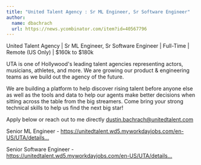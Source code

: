 ```yaml
---
title: "United Talent Agency : Sr ML Engineer, Sr Software Engineer"
author:
  name: dbachrach
  url: https://news.ycombinator.com/item?id=40567796
---
```

United Talent Agency | Sr ML Engineer, Sr Software Engineer | Full-Time | Remote (US Only) | $160k to $180k

UTA is one of Hollywood&#x27;s leading talent agencies representing actors, musicians, athletes, and more. We are growing our product &amp; engineering teams as we build out the agency of the future.

We are building a platform to help discover rising talent before anyone else as well as the tools and data to help our agents make better decisions when sitting across the table from the big streamers. Come bring your strong technical skills to help us find the next big star!

Apply below or reach out to me directly dustin.bachrach@unitedtalent.com

Senior ML Engineer - <a href="https:&#x2F;&#x2F;unitedtalent.wd5.myworkdayjobs.com&#x2F;en-US&#x2F;UTA&#x2F;details&#x2F;Senior-Machine-Learning-Engineer---UTA-IQ-Product_R3007" rel="nofollow">https:&#x2F;&#x2F;unitedtalent.wd5.myworkdayjobs.com&#x2F;en-US&#x2F;UTA&#x2F;details...</a>

Senior Software Engineer - <a href="https:&#x2F;&#x2F;unitedtalent.wd5.myworkdayjobs.com&#x2F;en-US&#x2F;UTA&#x2F;details&#x2F;Senior-Software-Engineer_R3228" rel="nofollow">https:&#x2F;&#x2F;unitedtalent.wd5.myworkdayjobs.com&#x2F;en-US&#x2F;UTA&#x2F;details...</a>

